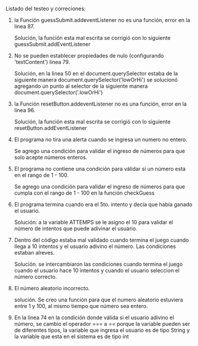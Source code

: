 Listado del testeo y correciones:

1. la Función guessSubmit.addeventListener no es una función, error en la linea 87.
	
	Solución, la función esta mal escrita se corrigió con lo siguiente 
	guessSubmit.addEventListener 

2. No se pueden establecer propiedades de nulo (configurando 'textContent') linea 79.

	Solución, en la linea 50 en el document.querySelector estaba de la siguiente manera
	document.querySelector('lowOrHi') se solucionó agregando un punto al selector de la 
	siguiente manera document.querySelector('.lowOrHi')

3. la Función resetButton.addeventListener no es una función, error en la linea 96.

	Solución, la función esta mal escrita se corrigió con lo siguiente 
	resetButton.addEventListener

4. El programa no tira una alerta cuando se ingresa un numero no entero.

	Se agrego una condición para validar el ingreso de números para que solo acepte números enteros.


5. El programa no contiene una condición para válidar si un número esta en el rango de 1 - 100.

	Se agrego una condición para validar el ingreso de números para que cumpla con el rango de 1 - 100
	en la función checkGuess

6. El programa termina cuando era el 5to. intento y decía que había ganado el usuario.

	Solución: a la variable ATTEMPS se le asigno el 10 para validar el número de intentos que puede
	adivinar el usuario.

7. Dentro del código estaba mal validado cuando termina el juego cuando llega a 10 intentos y el usuario
   adivino el número. Las condiciones estaban alreves.
	
	Solución. se intercambiaron las condiciones cuando termina el juego cuando el usuario hace 10
	intentos y cuando el usuario seleccion el número correcto.

8. El número aleatorio incorrecto.

	solución. Se creo una función para que el numero aleatorio estuviera entre 1 y 100, al mismo tiempo
	que número sea entero.

9. En la linea 74 en la condición donde válida si el usuario adivino el número, se cambio el operador === a ==
   porque la variable pueden ser de diferentes tipos, la variable que ingresa el usuario es de tipo
   String y la variable que esta en el sistema es de tipo int